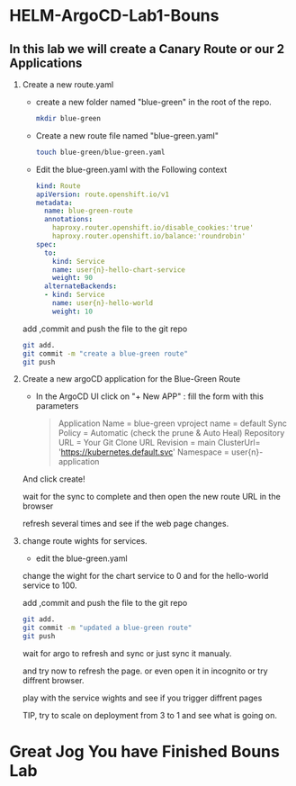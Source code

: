# HELM-ArgoCD-Lab1-Bouns

## In this lab we will create a Canary Route or our 2 Applications

1. Create a new route.yaml

   - create a new folder named  "blue-green" in the root of the repo.

     ```Bash
     mkdir blue-green
     ```

   - Create a new route file named "blue-green.yaml"

     ```Bash
     touch blue-green/blue-green.yaml
     ```

   - Edit the blue-green.yaml with the Following context

     ```YAML
     kind: Route
     apiVersion: route.openshift.io/v1
     metadata:
       name: blue-green-route
       annotations:
         haproxy.router.openshift.io/disable_cookies:'true'
         haproxy.router.openshift.io/balance:'roundrobin'
     spec:
       to:
         kind: Service
         name: user{n}-hello-chart-service
         weight: 90
       alternateBackends:
       - kind: Service
         name: user{n}-hello-world
         weight: 10
     ```

   add ,commit and push the file to the git repo

     ```bash
     git add.
     git commit -m "create a blue-green route"
     git push
     ```

2. Create a new argoCD application for the Blue-Green Route

   - In the ArgoCD UI click on "+ New APP" :
   fill the form with this parameters

      > Application Name = blue-green
      > vproject name = default
      > Sync Policy = Automatic (check the prune & Auto Heal)
      > Repository URL = Your Git Clone URL
      > Revision = main
      > ClusterUrl= 'https://kubernetes.default.svc'
      > Namespace = user{n}-application

   And click create!

   wait for the sync to complete and then open the new route URL in the browser

   refresh several times and see if the web page changes.

3. change route wights for services.

   - edit the blue-green.yaml

   change the wight for the chart service to 0 and for the hello-world service to 100.

   add ,commit and push the file to the git repo

     ```bash
     git add.
     git commit -m "updated a blue-green route"
     git push
     ```

   wait for argo to refresh and sync or just sync it manualy.

   and try now to refresh the page. or even open it in incognito or try diffrent browser.

   play with the service wights and see if you trigger diffrent pages

   TIP, try to scale on deployment from 3 to 1 and see what is going on.

# Great Jog You have Finished Bouns Lab
